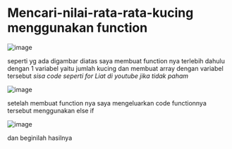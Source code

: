 # Mencari-nilai-rata-rata-kucing menggunakan function

![image](https://github.com/user-attachments/assets/c666aed8-6413-4955-b0bc-a9f03579d875)

seperti yg ada digambar diatas saya membuat function nya terlebih dahulu dengan 1 variabel yaitu jumlah kucing
dan membuat array dengan variabel tersebut *sisa code seperti for Liat di youtube jika tidak paham*










![image](https://github.com/user-attachments/assets/f101d7dd-ce3f-48dd-b559-c5edb194ea18)


setelah membuat function nya saya mengeluarkan code functionnya tersebut menggunakan else if

![image](https://github.com/user-attachments/assets/70923492-8835-4e90-846f-8c82689539d0)


dan beginilah hasilnya












